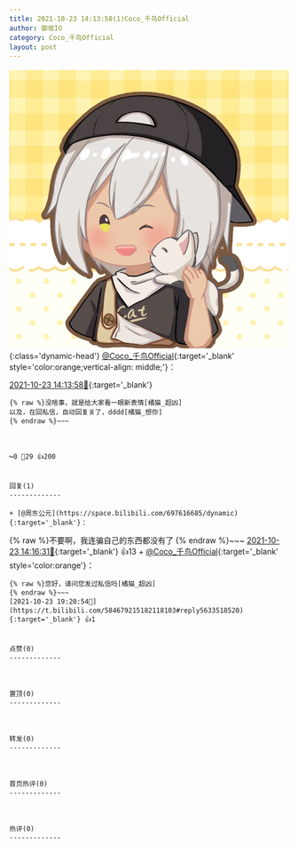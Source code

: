 ```yaml
---
title: 2021-10-23 14:13:58(1)Coco_千鸟Official
author: 御坂IO
category: Coco_千鸟Official
layout: post
---
```


![img](/images/85e485bc0dbd0cde4d15f24d7cffe9704618ad10.jpg){:class='dynamic-head'}
[@Coco_千鸟Official](https://space.bilibili.com/1891728206/dynamic){:target='_blank' style='color:orange;vertical-align: middle;'}：

[2021-10-23 14:13:58🔗](https://t.bilibili.com/584679215182118103){:target='_blank'}

~~~
{% raw %}没啥事，就是给大家看一眼新表情[橘猫_超凶]
以及，在回私信，自动回复关了，dddd[橘猫_想你]
{% endraw %}~~~



↪️0 💬29 👍200


回复(1)
-------------

+ [@周东公元](https://space.bilibili.com/697616685/dynamic){:target='_blank'}：
~~~
{% raw %}不要啊，我连骗自己的东西都没有了
{% endraw %}~~~
[2021-10-23 14:16:31🔗](https://t.bilibili.com/584679215182118103#reply5631912283){:target='_blank'} 👍13
    + [@Coco_千鸟Official](https://space.bilibili.com/1891728206/dynamic){:target='_blank' style='color:orange'}：
~~~
{% raw %}您好，请问您发过私信吗[橘猫_超凶]
{% endraw %}~~~
[2021-10-23 19:20:54🔗](https://t.bilibili.com/584679215182118103#reply5633518520){:target='_blank'} 👍1


点赞(0)
-------------



置顶(0)
-------------



转发(0)
-------------



首页热评(0)
-------------



热评(0)
-------------



